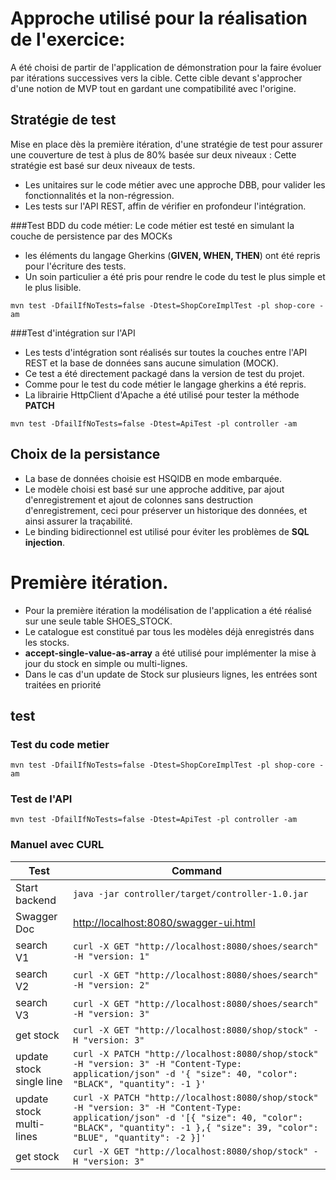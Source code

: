 # Approche utilisé pour la réalisation de l'exercice:

A été choisi de partir de l'application de démonstration pour la faire évoluer par itérations successives vers la cible. Cette cible devant s'approcher d'une notion de MVP tout en gardant une compatibilité avec l'origine.

## Stratégie de test
Mise en place dès la première itération, d'une stratégie de test pour assurer une couverture de test à plus de 80% basée sur deux niveaux :
Cette stratégie est basé sur deux niveaux de tests.
- Les unitaires sur le code métier avec une approche DBB, pour valider les fonctionnalités et la non-régression.
- Les tests sur l'API REST, affin de vérifier en profondeur l'intégration.


###Test BDD du code métier:
Le code métier est testé en simulant la couche de persistence par des MOCKs
- les éléments du langage Gherkins (**GIVEN, WHEN, THEN**) ont été repris pour l'écriture des tests.
- Un soin particulier a été pris pour rendre le code du test le plus simple et le plus lisible.

```shell
mvn test -DfailIfNoTests=false -Dtest=ShopCoreImplTest -pl shop-core -am
```

###Test d'intégration sur l'API
- Les tests d'intégration sont réalisés sur toutes la couches entre l'API REST et la base de données sans aucune simulation (MOCK).
- Ce test a été directement packagé dans la version de test du projet.
- Comme pour le test du code métier le langage gherkins a été repris.
- La librairie HttpClient d'Apache a été utilisé pour tester la méthode **PATCH**

```shell
mvn test -DfailIfNoTests=false -Dtest=ApiTest -pl controller -am
```


## Choix de la persistance
- La base de données choisie est HSQlDB en mode embarquée.
- Le modèle choisi est basé sur une approche additive, par ajout d'enregistrement et ajout de colonnes sans destruction d'enregistrement, ceci pour préserver un historique des données, et ainsi assurer la traçabilité.
- Le binding bidirectionnel est utilisé pour éviter les problèmes de **SQL injection**.

# Première itération.
- Pour la première itération la modélisation de l'application a été réalisé sur une seule table SHOES_STOCK.
- Le catalogue est constitué par tous les modèles déjà enregistrés dans les stocks.
- **accept-single-value-as-array** a été utilisé pour implémenter la mise à jour du stock en simple ou multi-lignes.
- Dans le cas d'un update de Stock sur plusieurs lignes, les entrées sont traitées en priorité 

## test

### Test du code metier
```shell
mvn test -DfailIfNoTests=false -Dtest=ShopCoreImplTest -pl shop-core -am
```

### Test de l'API
```shell
mvn test -DfailIfNoTests=false -Dtest=ApiTest -pl controller -am
```

### Manuel avec CURL


| Test            | Command  |
| ------------------ | --------------------------------------------------------- |
| Start backend | ```java -jar controller/target/controller-1.0.jar``` |
| Swagger Doc |  [http://localhost:8080/swagger-ui.html](http://localhost:8080/swagger-ui.html) |
| search V1 | ```curl -X GET "http://localhost:8080/shoes/search" -H "version: 1" ``` |
| search V2 | ```curl -X GET "http://localhost:8080/shoes/search" -H "version: 2" ``` |
| search V3 | ```curl -X GET "http://localhost:8080/shoes/search" -H "version: 3" ``` |
| get stock | ```curl -X GET "http://localhost:8080/shop/stock" -H "version: 3" ``` |
| update stock single line | ```curl -X PATCH "http://localhost:8080/shop/stock" -H "version: 3" -H "Content-Type: application/json" -d '{ "size": 40, "color": "BLACK", "quantity": -1 }'``` |
| update stock multi-lines | ```curl -X PATCH "http://localhost:8080/shop/stock" -H "version: 3" -H "Content-Type: application/json" -d '[{ "size": 40, "color": "BLACK", "quantity": -1 },{ "size": 39, "color": "BLUE", "quantity": -2 }]'``` |
| get stock  | ```curl -X GET "http://localhost:8080/shop/stock" -H "version: 3"``` |


